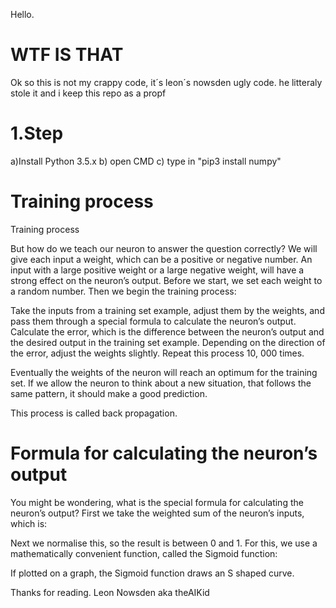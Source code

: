 Hello.
# WTF IS THAT
Ok so this is not my crappy code, it´s leon´s nowsden ugly code. he litteraly stole it and i keep this repo as a propf
# 1.Step

a)Install Python 3.5.x
b) open CMD 
c) type in "pip3 install numpy"

# Training process
Training process

But how do we teach our neuron to answer the question correctly? We will give each input a weight, which can be a positive or negative number. An input with a large positive weight or a large negative weight, will have a strong effect on the neuron’s output. Before we start, we set each weight to a random number. Then we begin the training process:

Take the inputs from a training set example, adjust them by the weights, and pass them through a special formula to calculate the neuron’s output.
Calculate the error, which is the difference between the neuron’s output and the desired output in the training set example.
Depending on the direction of the error, adjust the weights slightly.
Repeat this process 10, 000 times.


Eventually the weights of the neuron will reach an optimum for the training set. If we allow the neuron to think about a new situation, that follows the same pattern, it should make a good prediction.

This process is called back propagation.

# Formula for calculating the neuron’s output
You might be wondering, what is the special formula for calculating the neuron’s output? First we take the weighted sum of the neuron’s inputs, which is:


Next we normalise this, so the result is between 0 and 1. For this, we use a mathematically convenient function, called the Sigmoid function:


If plotted on a graph, the Sigmoid function draws an S shaped curve.

Thanks for reading. Leon Nowsden aka theAIKid

